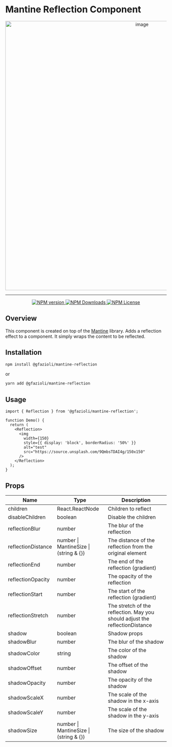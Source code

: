 # Mantine Reflection Component

<p align="center">
<img width="838" alt="image" src="https://github.com/gfazioli/mantine-reflection/assets/432181/74c716a8-6fba-44a2-8f3d-517772e056f7">
</p>

---

<p align="center">
  <a aria-label="NPM version" href="https://www.npmjs.com/package/@gfazioli/mantine-reflection">
    <img alt="NPM version" src="https://img.shields.io/npm/v/%40gfazioli%2Fmantine-reflection?style=for-the-badge">
  </a>
  
  <a aria-label="NPM version" href="https://www.npmjs.com/package/@gfazioli/mantine-reflection">
    <img alt="NPM Downloads" src="https://img.shields.io/npm/dm/%40gfazioli%2Fmantine-reflection?style=for-the-badge">
  </a>

  <a aria-label="NPM License" href="https://github.com/gfazioli/mantine-flip/blob/master/LICENSE">
    <img alt="NPM License" src="https://img.shields.io/npm/l/%40gfazioli%2Fmantine-reflection?style=for-the-badge">
  </a>

</p>

## Overview

This component is created on top of the [Mantine](https://mantine.dev/) library.
Adds a reflection effect to a component. It simply wraps the content to be reflected.

## Installation

```sh
npm install @gfazioli/mantine-reflection
```
or 

```sh
yarn add @gfazioli/mantine-reflection
```

## Usage

```tsx
import { Reflection } from '@gfazioli/mantine-reflection';

function Demo() {
  return (
    <Reflection>
      <img
        width={150}
        style={{ display: 'block', borderRadius: '50%' }}
        alt="test"
        src="https://source.unsplash.com/9QmbsTDAI4g/150x150"
      />
    </Reflection>
  );
}
```

## Props

| Name              | Type              | Description                                   |
| ----------------- | ----------------- | --------------------------------------------- |
| children          | React.ReactNode  | Children to reflect                           |
| disableChildren   | boolean           | Disable the children                          |
| reflectionBlur    | number            | The blur of the reflection                     |
| reflectionDistance| number \| MantineSize \| (string & {})    | The distance of the reflection from the original element|
| reflectionEnd     | number            | The end of the reflection (gradient)           |
| reflectionOpacity | number            | The opacity of the reflection                  |
| reflectionStart   | number            | The start of the reflection (gradient)         |
| reflectionStretch | number            | The stretch of the reflection. May you should adjust the reflectionDistance|
| shadow            | boolean           | Shadow props                                  |
| shadowBlur        | number            | The blur of the shadow                        |
| shadowColor       | string            | The color of the shadow                       |
| shadowOffset      | number            | The offset of the shadow                      |
| shadowOpacity     | number            | The opacity of the shadow                     |
| shadowScaleX      | number            | The scale of the shadow in the x-axis         |
| shadowScaleY      | number            | The scale of the shadow in the y-axis         |
| shadowSize        | number \| MantineSize \| (string & {})    | The size of the shadow                         |



